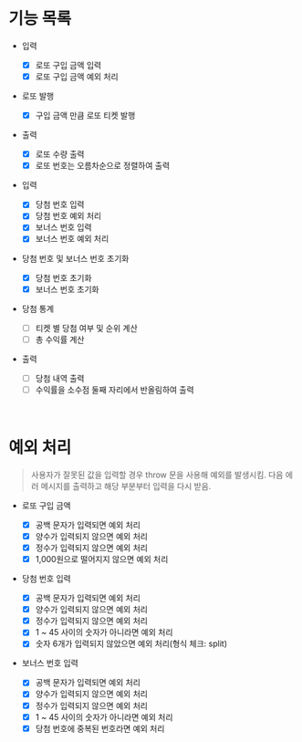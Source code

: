 # 기능 목록

- 입력

  - [x] 로또 구입 금액 입력
  - [x] 로또 구입 금액 예외 처리

- 로또 발행

  - [x] 구입 금액 만큼 로또 티켓 발행

- 출력

  - [x] 로또 수량 출력
  - [x] 로또 번호는 오름차순으로 정렬하여 출력

- 입력

  - [x] 당첨 번호 입력
  - [x] 당첨 번호 예외 처리
  - [x] 보너스 번호 입력
  - [x] 보너스 번호 예외 처리

- 당첨 번호 및 보너스 번호 초기화

  - [x] 당첨 번호 초기화
  - [x] 보너스 번호 초기화

- 당첨 통계

  - [ ] 티켓 별 당첨 여부 및 순위 계산
  - [ ] 총 수익률 계산

- 출력
  - [ ] 당첨 내역 출력
  - [ ] 수익률을 소수점 둘째 자리에서 반올림하여 출력

<br/>

# 예외 처리

> 사용자가 잘못된 값을 입력할 경우 throw 문을 사용해 예외를 발생시킴. 다음 에러 메시지를 출력하고 해당 부분부터 입력을 다시 받음.

- 로또 구입 금액

  - [x] 공백 문자가 입력되면 예외 처리
  - [x] 양수가 입력되지 않으면 예외 처리
  - [x] 정수가 입력되지 않으면 예외 처리
  - [x] 1,000원으로 떨어지지 않으면 예외 처리

- 당첨 번호 입력

  - [x] 공백 문자가 입력되면 예외 처리
  - [x] 양수가 입력되지 않으면 예외 처리
  - [x] 정수가 입력되지 않으면 예외 처리
  - [x] 1 ~ 45 사이의 숫자가 아니라면 예외 처리
  - [x] 숫자 6개가 입력되지 않았으면 예외 처리(형식 체크: split)

- 보너스 번호 입력
  - [x] 공백 문자가 입력되면 예외 처리
  - [x] 양수가 입력되지 않으면 예외 처리
  - [x] 정수가 입력되지 않으면 예외 처리
  - [x] 1 ~ 45 사이의 숫자가 아니라면 예외 처리
  - [x] 당첨 번호에 중복된 번호라면 예외 처리
